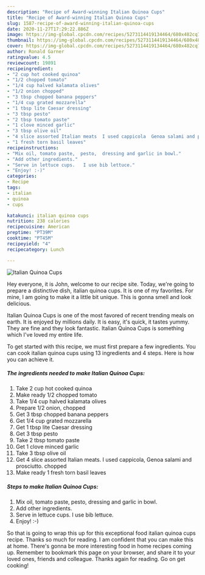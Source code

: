 ```yaml
---
description: "Recipe of Award-winning Italian Quinoa Cups"
title: "Recipe of Award-winning Italian Quinoa Cups"
slug: 1587-recipe-of-award-winning-italian-quinoa-cups
date: 2020-11-27T17:29:22.886Z
image: https://img-global.cpcdn.com/recipes/5273114419134464/680x482cq70/italian-quinoa-cups-recipe-main-photo.jpg
thumbnail: https://img-global.cpcdn.com/recipes/5273114419134464/680x482cq70/italian-quinoa-cups-recipe-main-photo.jpg
cover: https://img-global.cpcdn.com/recipes/5273114419134464/680x482cq70/italian-quinoa-cups-recipe-main-photo.jpg
author: Ronald Garner
ratingvalue: 4.5
reviewcount: 19891
recipeingredient:
- "2 cup hot cooked quinoa"
- "1/2 chopped tomato"
- "1/4 cup halved kalamata olives"
- "1/2 onion chopped"
- "3 tbsp chopped banana peppers"
- "1/4 cup grated mozzarella"
- "1 tbsp lite Caesar dressing"
- "3 tbsp pesto"
- "2 tbsp tomato paste"
- "1 clove minced garlic"
- "3 tbsp olive oil"
- "4 slice assorted Italian meats  I used cappicola  Genoa salami and prosciutto  chopped"
- "1 fresh torn basil leaves"
recipeinstructions:
- "Mix oil, tomato paste,  pesto,  dressing and garlic in bowl."
- "Add other ingredients."
- "Serve in lettuce cups.   I use bib lettuce."
- "Enjoy! :-)"
categories:
- Recipe
tags:
- italian
- quinoa
- cups

katakunci: italian quinoa cups 
nutrition: 238 calories
recipecuisine: American
preptime: "PT39M"
cooktime: "PT45M"
recipeyield: "4"
recipecategory: Lunch

---
```



![Italian Quinoa Cups](https://img-global.cpcdn.com/recipes/5273114419134464/680x482cq70/italian-quinoa-cups-recipe-main-photo.jpg)

Hey everyone, it is John, welcome to our recipe site. Today, we're going to prepare a distinctive dish, italian quinoa cups. It is one of my favorites. For mine, I am going to make it a little bit unique. This is gonna smell and look delicious.



Italian Quinoa Cups is one of the most favored of recent trending meals on earth. It is enjoyed by millions daily. It is easy, it's quick, it tastes yummy. They are fine and they look fantastic. Italian Quinoa Cups is something which I've loved my entire life.


To get started with this recipe, we must first prepare a few ingredients. You can cook italian quinoa cups using 13 ingredients and 4 steps. Here is how you can achieve it.

<!--inarticleads1-->

##### The ingredients needed to make Italian Quinoa Cups:

1. Take 2 cup hot cooked quinoa
1. Make ready 1/2 chopped tomato
1. Take 1/4 cup halved kalamata olives
1. Prepare 1/2 onion, chopped
1. Get 3 tbsp chopped banana peppers
1. Get 1/4 cup grated mozzarella
1. Get 1 tbsp lite Caesar dressing
1. Get 3 tbsp pesto
1. Take 2 tbsp tomato paste
1. Get 1 clove minced garlic
1. Take 3 tbsp olive oil
1. Get 4 slice assorted Italian meats.  I used cappicola,  Genoa salami and prosciutto.  chopped
1. Make ready 1 fresh torn basil leaves




<!--inarticleads2-->

##### Steps to make Italian Quinoa Cups:

1. Mix oil, tomato paste,  pesto,  dressing and garlic in bowl.
1. Add other ingredients.
1. Serve in lettuce cups.   I use bib lettuce.
1. Enjoy! :-)




So that is going to wrap this up for this exceptional food italian quinoa cups recipe. Thanks so much for reading. I am confident that you can make this at home. There's gonna be more interesting food in home recipes coming up. Remember to bookmark this page on your browser, and share it to your loved ones, friends and colleague. Thanks again for reading. Go on get cooking!
